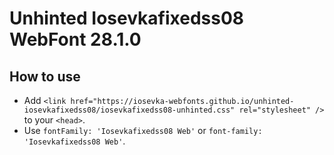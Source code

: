 # Unhinted Iosevkafixedss08 WebFont 28.1.0

## How to use

- Add `<link href="https://iosevka-webfonts.github.io/unhinted-iosevkafixedss08/iosevkafixedss08-unhinted.css" rel="stylesheet" />` to your `<head>`.
- Use `fontFamily: 'Iosevkafixedss08 Web'` or `font-family: 'Iosevkafixedss08 Web'`.
